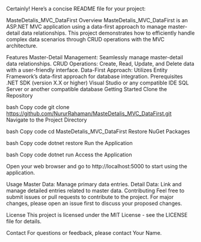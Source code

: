 
Certainly! Here’s a concise README file for your project:

MasteDetalis_MVC_DataFirst
Overview
MasteDetalis_MVC_DataFirst is an ASP.NET MVC application using a data-first approach to manage master-detail data relationships. This project demonstrates how to efficiently handle complex data scenarios through CRUD operations with the MVC architecture.

Features
Master-Detail Management: Seamlessly manage master-detail data relationships.
CRUD Operations: Create, Read, Update, and Delete data with a user-friendly interface.
Data-First Approach: Utilizes Entity Framework’s data-first approach for database integration.
Prerequisites
.NET SDK (version X.X or higher)
Visual Studio or any compatible IDE
SQL Server or another compatible database
Getting Started
Clone the Repository

bash
Copy code
git clone https://github.com/NururRahaman/MasteDetalis_MVC_DataFirst.git
Navigate to the Project Directory

bash
Copy code
cd MasteDetalis_MVC_DataFirst
Restore NuGet Packages

bash
Copy code
dotnet restore
Run the Application

bash
Copy code
dotnet run
Access the Application

Open your web browser and go to http://localhost:5000 to start using the application.

Usage
Master Data: Manage primary data entries.
Detail Data: Link and manage detailed entries related to master data.
Contributing
Feel free to submit issues or pull requests to contribute to the project. For major changes, please open an issue first to discuss your proposed changes.

License
This project is licensed under the MIT License - see the LICENSE file for details.

Contact
For questions or feedback, please contact Your Name.

